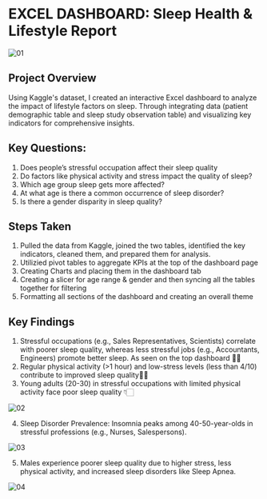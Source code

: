 
# EXCEL DASHBOARD: Sleep Health & Lifestyle Report


![01](https://github.com/user-attachments/assets/793d259d-a896-4e21-a91b-e9ba4103b506)


## Project Overview

Using Kaggle's dataset, I created an interactive Excel dashboard to analyze the impact of lifestyle factors on sleep. Through integrating data (patient demographic table and sleep study observation table) and visualizing key indicators for comprehensive insights.




## Key Questions: 

1) Does people’s stressful occupation affect their sleep quality
2) Do factors like physical activity and stress impact the quality of sleep?
3) Which age group sleep gets more affected?
4) At what age is there a common occurrence of sleep disorder?
5) Is there a gender disparity in sleep quality?



## Steps Taken

1) Pulled the data from Kaggle, joined the two tables, identified the key indicators, cleaned them, and prepared them for analysis.
2) Utilizied pivot tables to aggregate KPIs at the top of the dashboard page
3) Creating Charts and placing them in the dashboard tab
4) Creating a slicer for age range & gender and then syncing all the tables together for filtering
5) Formatting all sections of the dashboard and creating an overall theme




## Key Findings

1) Stressful occupations (e.g., Sales Representatives, Scientists) correlate with poorer sleep quality, whereas less stressful jobs (e.g., Accountants, Engineers) promote better sleep. As seen on the top dashboard ☝🏻
2) Regular physical activity (>1 hour) and low-stress levels (less than 4/10) contribute to improved sleep quality☝🏻
3) Young adults (20-30) in stressful occupations with limited physical activity face poor sleep quality 👇🏻


![02](https://github.com/user-attachments/assets/33137203-b70b-45be-8d86-9ff8e9e9c802)


4) Sleep Disorder Prevalence: Insomnia peaks among 40-50-year-olds in stressful professions (e.g., Nurses, Salespersons).


![03](https://github.com/user-attachments/assets/55a36ba2-8bef-4f4e-85e9-00d61b627375)


5) Males experience poorer sleep quality due to higher stress, less physical activity, and increased sleep disorders like Sleep Apnea.


![04](https://github.com/user-attachments/assets/0b6c1f75-b8da-469f-842d-1150f4b7ee25)
